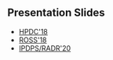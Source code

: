 
## Presentation Slides

* [HPDC'18](presentation/HPDC18.pdf)
* [ROSS'18](presentation/HPDC18-ROSSpdf)
* [IPDPS/RADR'20](presentation/IPDPS-RSADR-2020.pdf)
